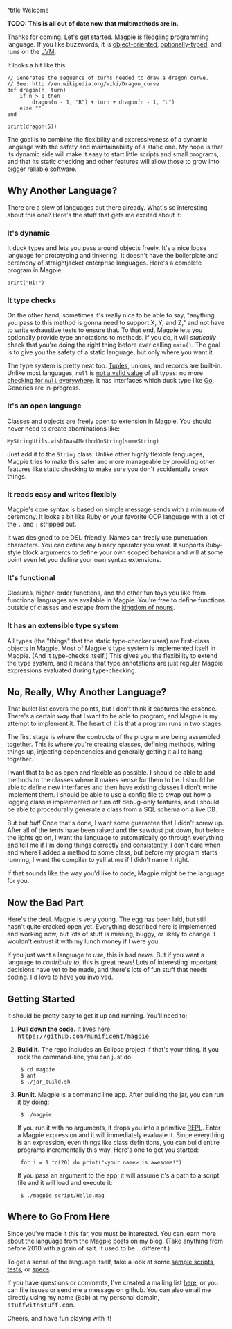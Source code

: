 ^title Welcome

**TODO: This is all out of date now that multimethods are in.**

Thanks for coming. Let's get started. Magpie is fledgling programming language. If you like buzzwords, it is [object-oriented](http://en.wikipedia.org/wiki/Object-oriented_programming), [optionally-typed](http://lambda-the-ultimate.org/node/1311), and runs on the [JVM](http://en.wikipedia.org/wiki/Java_Virtual_Machine).

It looks a bit like this:

    // Generates the sequence of turns needed to draw a dragon curve.
    // See: http://en.wikipedia.org/wiki/Dragon_curve
    def dragon(n, turn)
        if n > 0 then
            dragon(n - 1, "R") + turn + dragon(n - 1, "L")
        else ""
    end

    print(dragon(5))

The goal is to combine the flexibility and expressiveness of a dynamic language
with the safety and maintainability of a static one. My hope is that its
dynamic side will make it easy to start little scripts and small programs, and
that its static checking and other features will allow those to grow into bigger
reliable software.

## Why Another Language?

There are a slew of languages out there already. What's so interesting about this one? Here's the stuff that gets me excited about it:

### It's dynamic

It duck types and lets you pass around objects freely. It's a nice loose
language for prototyping and tinkering. It doesn't have the boilerplate and
ceremony of straightjacket enterprise languages. Here's a complete program in
Magpie:

    print("Hi!")

### It type checks

On the other hand, sometimes it's really nice to be able to say, "anything you
pass to this method is gonna need to support X, Y, and Z," and not have to write
exhaustive tests to ensure that. To that end, Magpie lets you optionally provide
type annotations to methods. If you do, it will *statically* check that you're
doing the right thing before ever calling `main()`. The goal is to give you the
safety of a static language, but only where you want it.

The type system is pretty neat too.
[Tuples](http://journal.stuffwithstuff.com/2009/05/05/one-and-only-one/),
unions, and records are built-in. Unlike most languages, `null` is [not a valid
value](http://journal.stuffwithstuff.com/2010/08/23/void-null-maybe-and-nothing/)
of all types: no more [checking for `null`
everywhere](http://lambda-the-ultimate.org/node/3186). It has interfaces which
duck type like
[Go](http://golang.org/doc/effective_go.html#interfaces_and_types). Generics are in-progress.

### It's an open language

Classes and objects are freely open to extension in Magpie. You should never
need to create abominations like:

    MyStringUtils.wishIWasAMethodOnString(someString)

Just add it to the `String` class. Unlike other highly flexible languages,
Magpie tries to make this safer and more manageable by providing other features
like static checking to make sure you don't accidentally break things.

### It reads easy and writes flexibly

Magpie's core syntax is based on simple message sends with a minimum of
ceremony. It looks a bit like Ruby or your favorite OOP language with a lot of the `.` and `;` stripped out.

It was designed to be DSL-friendly. Names can freely use punctuation characters. You can define any binary operator you want. It supports Ruby-style block arguments to define your own scoped behavior and will at some point even let you define your own syntax extensions.

### It's functional

Closures, higher-order functions, and the other fun toys you like from
functional languages are available in Magpie. You're free to define functions outside of classes and escape from the [kingdom of nouns](http://steve-yegge.blogspot.com/2006/03/execution-in-kingdom-of-nouns.html).

### It has an extensible type system

All types (the "things" that the static type-checker uses) are first-class
objects in Magpie. Most of Magpie's type system is implemented itself in Magpie.
(And it type-checks itself.) This gives you the flexibility to extend the type
system, and it means that type annotations are just regular Magpie expressions
evaluated during type-checking.

## No, Really, Why Another Language?

That bullet list covers the points, but I don't think it captures the essence.
There's a certain *way* that I want to be able to program, and Magpie is my
attempt to implement it. The heart of it is that a program runs in two stages.

The first stage is where the contructs of the program are being assembled together. This is where you're creating classes, defining methods, wiring things up, injecting dependencies and generally getting it all to hang together.

I want that to be as open and flexible as possible. I should be able to add methods to the classes where it makes sense for them to be. I should be able to define new interfaces and then have existing classes I didn't write implement them. I should be able to use a config file to swap out how a logging class is implemented or turn off debug-only features, and I should be able to procedurally generate a class from a SQL schema on a live DB.

But but *but!* Once that's done, I want some guarantee that I didn't screw up. After all of the tents have been raised and the sawdust put down, but before the lights go on, I want the language to automatically go through everything and tell me if I'm doing things correctly and consistently. I don't care when and where I added a method to some class, but before my program starts running, I want the compiler to yell at me if I didn't name it right.

If that sounds like the way you'd like to code, Magpie might be the language for you.

## Now the Bad Part

Here's the deal. Magpie is very young. The egg has been laid, but still hasn't
quite cracked open yet. Everything described here is implemented and working
now, but lots of stuff is missing, buggy, or likely to change. I wouldn't
entrust it with my lunch money if I were you.

If you just want a language to *use*, this is bad news. But if you want a
language to *contribute to*, this is great news! Lots of interesting important
decisions have yet to be made, and there's lots of fun stuff that needs coding.
I'd love to have you involved.

## Getting Started

It should be pretty easy to get it up and running. You'll need to:

1. **Pull down the code.** It lives here: <tt><a href="https://github.com/munificent/magpie">https://github.com/munificent/magpie</a></tt>

2. **Build it.** The repo includes an Eclipse project if that's your thing. If
   you rock the command-line, you can just do:

        $ cd magpie
        $ ant
        $ ./jar_build.sh

3. **Run it.** Magpie is a command line app. After building the jar, you can
   run it by doing:

        $ ./magpie

   If you run it with no arguments, it drops you into a primitive
   [REPL](http://en.wikipedia.org/wiki/REPL). Enter a Magpie expression and it
   will immediately evaluate it. Since everything is an expression, even things
   like class definitions, you can build entire programs incrementally this way.
   Here's one to get you started:

        for i = 1 to(20) do print("<your name> is awesome!")

   If you pass an argument to the app, it will assume it's a path to a script
   file and it will load and execute it:

        $ ./magpie script/Hello.mag

## Where to Go From Here

Since you've made it this far, you must be interested. You can learn more about
the language from the [Magpie posts](http://journal.stuffwithstuff.com/category/magpie/) on my blog. (Take anything from before 2010 with a grain of salt. It used to be... different.)

To get a sense of the language itself, take a look at some [sample scripts](http://bitbucket.org/munificent/magpie/src/tip/script/), [tests](http://bitbucket.org/munificent/magpie/src/tip/test/), or [specs](http://bitbucket.org/munificent/magpie/src/tip/spec/).

If you have questions or comments, I've created a mailing list
[here](http://groups.google.com/group/magpie-lang), or you can file issues or
send me a message on github. You can also email me directly using my name
(<tt>Bob</tt>) at my personal domain, <tt>stuffwithstuff.com</tt>.

Cheers, and have fun playing with it!